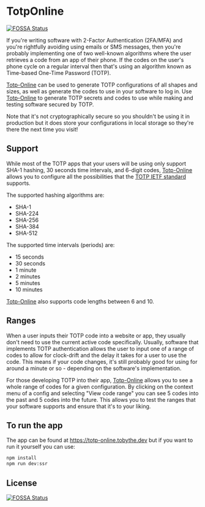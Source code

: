 # TotpOnline
[![FOSSA Status](https://app.fossa.com/api/projects/git%2Bgithub.com%2Ftobysmith568%2Ftotp-online.svg?type=shield)](https://app.fossa.com/projects/git%2Bgithub.com%2Ftobysmith568%2Ftotp-online?ref=badge_shield)


If you're writing software with 2-Factor Authentication (2FA/MFA) and you're rightfully avoiding using emails or SMS messages, then you're probably implementing one of two well-known algorithms where the user retrieves a code from an app of their phone. If the codes on the user's phone cycle on a regular interval then that's using an algorithm known as Time-based One-Time Password (TOTP).

[Totp-Online](https://totp-online.tobythe.dev) can be used to generate TOTP configurations of all shapes and sizes, as well as generate the codes to use in your software to log in. Use [Totp-Online](https://totp-online.tobythe.dev) to generate TOTP secrets and codes to use while making and testing software secured by TOTP.

Note that it's not cryptographically secure so you shouldn't be using it in production but it does store your configurations in local storage so they're there the next time you visit!

## Support

While most of the TOTP apps that your users will be using only support SHA-1 hashing, 30 seconds time intervals, and 6-digit codes, [Totp-Online](https://totp-online.tobythe.dev) allows you to configure all the possibilities that the [TOTP IETF standard](https://datatracker.ietf.org/doc/html/rfc6238) supports.

The supported hashing algorithms are:

- SHA-1
- SHA-224
- SHA-256
- SHA-384
- SHA-512

The supported time intervals (periods) are:

- 15 seconds
- 30 seconds
- 1 minute
- 2 minutes
- 5 minutes
- 10 minutes

[Totp-Online](https://totp-online.tobythe.dev) also supports code lengths between 6 and 10.

## Ranges

When a user inputs their TOTP code into a website or app, they usually don't need to use the current active code specifically. Usually, software that implements TOTP authentication allows the user to input one of a range of codes to allow for clock-drift and the delay it takes for a user to use the code. This means if your code changes, it's still probably good for using for around a minute or so - depending on the software's implementation.

For those developing TOTP into their app, [Totp-Online](https://totp-online.tobythe.dev) allows you to see a whole range of codes for a given configuration. By clicking on the context menu of a config and selecting "View code range" you can see 5 codes into the past and 5 codes into the future. This allows you to test the ranges that your software supports and ensure that it's to your liking.

## To run the app

The app can be found at https://totp-online.tobythe.dev but if you want to run it yourself you can use:

```sh
npm install
npm run dev:ssr
```


## License
[![FOSSA Status](https://app.fossa.com/api/projects/git%2Bgithub.com%2Ftobysmith568%2Ftotp-online.svg?type=large)](https://app.fossa.com/projects/git%2Bgithub.com%2Ftobysmith568%2Ftotp-online?ref=badge_large)